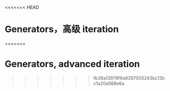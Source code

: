 
<<<<<<< HEAD
# Generators，高级 iteration
=======
# Generators, advanced iteration
>>>>>>> fb38a13978f6e8397005243bc13bc1a20a988e6a
